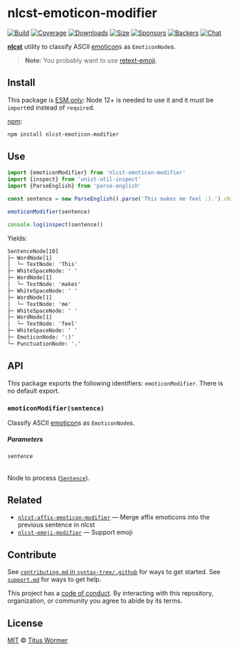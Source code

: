 # nlcst-emoticon-modifier

[![Build][build-badge]][build]
[![Coverage][coverage-badge]][coverage]
[![Downloads][downloads-badge]][downloads]
[![Size][size-badge]][size]
[![Sponsors][sponsors-badge]][collective]
[![Backers][backers-badge]][collective]
[![Chat][chat-badge]][chat]

[**nlcst**][nlcst] utility to classify ASCII [emoticon][]s as `EmoticonNode`s.

> **Note**: You probably want to use [retext-emoji][].

## Install

This package is [ESM only](https://gist.github.com/sindresorhus/a39789f98801d908bbc7ff3ecc99d99c):
Node 12+ is needed to use it and it must be `import`ed instead of `require`d.

[npm][]:

```sh
npm install nlcst-emoticon-modifier
```

## Use

```js
import {emoticonModifier} from 'nlcst-emoticon-modifier'
import {inspect} from 'unist-util-inspect'
import {ParseEnglish} from 'parse-english'

const sentence = new ParseEnglish().parse('This makes me feel :).').children[0].children[0]

emoticonModifier(sentence)

console.log(inspect(sentence))
```

Yields:

```txt
SentenceNode[10]
├─ WordNode[1]
│  └─ TextNode: 'This'
├─ WhiteSpaceNode: ' '
├─ WordNode[1]
│  └─ TextNode: 'makes'
├─ WhiteSpaceNode: ' '
├─ WordNode[1]
│  └─ TextNode: 'me'
├─ WhiteSpaceNode: ' '
├─ WordNode[1]
│  └─ TextNode: 'feel'
├─ WhiteSpaceNode: ' '
├─ EmoticonNode: ':)'
└─ PunctuationNode: '.'
```

## API

This package exports the following identifiers: `emoticonModifier`.
There is no default export.

### `emoticonModifier(sentence)`

Classify ASCII [emoticon][]s as `EmoticonNode`s.

##### Parameters

###### `sentence`

Node to process ([`Sentence`][sentence]).

## Related

*   [`nlcst-affix-emoticon-modifier`](https://github.com/syntax-tree/nlcst-affix-emoticon-modifier)
    — Merge affix emoticons into the previous sentence in nlcst
*   [`nlcst-emoji-modifier`](https://github.com/syntax-tree/nlcst-emoji-modifier)
    — Support emoji

## Contribute

See [`contributing.md` in `syntax-tree/.github`][contributing] for ways to get
started.
See [`support.md`][support] for ways to get help.

This project has a [code of conduct][coc].
By interacting with this repository, organization, or community you agree to
abide by its terms.

## License

[MIT][license] © [Titus Wormer][author]

<!-- Definitions -->

[build-badge]: https://github.com/syntax-tree/nlcst-emoticon-modifier/workflows/main/badge.svg

[build]: https://github.com/syntax-tree/nlcst-emoticon-modifier/actions

[coverage-badge]: https://img.shields.io/codecov/c/github/syntax-tree/nlcst-emoticon-modifier.svg

[coverage]: https://codecov.io/github/syntax-tree/nlcst-emoticon-modifier

[downloads-badge]: https://img.shields.io/npm/dm/nlcst-emoticon-modifier.svg

[downloads]: https://www.npmjs.com/package/nlcst-emoticon-modifier

[size-badge]: https://img.shields.io/bundlephobia/minzip/nlcst-emoticon-modifier.svg

[size]: https://bundlephobia.com/result?p=nlcst-emoticon-modifier

[sponsors-badge]: https://opencollective.com/unified/sponsors/badge.svg

[backers-badge]: https://opencollective.com/unified/backers/badge.svg

[collective]: https://opencollective.com/unified

[chat-badge]: https://img.shields.io/badge/chat-discussions-success.svg

[chat]: https://github.com/syntax-tree/unist/discussions

[npm]: https://docs.npmjs.com/cli/install

[license]: license

[author]: https://wooorm.com

[contributing]: https://github.com/syntax-tree/.github/blob/HEAD/contributing.md

[support]: https://github.com/syntax-tree/.github/blob/HEAD/support.md

[coc]: https://github.com/syntax-tree/.github/blob/HEAD/code-of-conduct.md

[retext-emoji]: https://github.com/retextjs/retext-emoji

[nlcst]: https://github.com/syntax-tree/nlcst

[sentence]: https://github.com/syntax-tree/nlcst#sentence

[emoticon]: https://github.com/wooorm/emoticon
